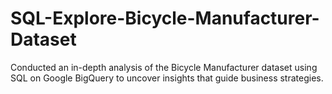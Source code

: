 # SQL-Explore-Bicycle-Manufacturer-Dataset
Conducted an in-depth analysis of the Bicycle Manufacturer dataset using SQL on Google BigQuery to uncover insights that guide business strategies.
